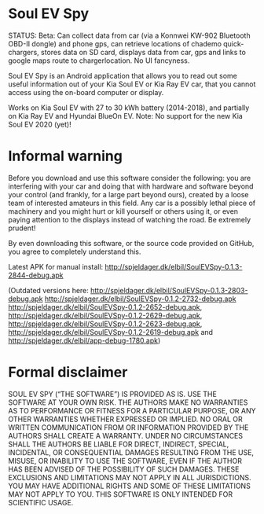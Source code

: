 # Soul EV Spy

STATUS: Beta: Can collect data from car (via a Konnwei KW-902 Bluetooth OBD-II dongle) and phone gps, 
can retrieve locations of chademo quick-chargers,
stores data on SD card, displays data from car, gps and links to google maps route to chargerlocation.
No UI fancyness.

Soul EV Spy is an Android application that allows you to read out some useful information out of your 
Kia Soul EV or Kia Ray EV car, that you cannot access using the on-board computer or display.

Works on Kia Soul EV with 27 to 30 kWh battery (2014-2018), and partially on Kia Ray EV and Hyundai BlueOn EV.
Note: No support for the new Kia Soul EV 2020 (yet)!

# Informal warning

Before you download and use this software consider the following:
you are interfering with your car and doing that with hardware and software beyond your control (and frankly, for
a large part beyond ours), created by a loose team of interested amateurs in this field. Any car is a possibly
lethal piece of machinery and you might hurt or kill yourself or others using it, or even paying attention to
the displays instead of watching the road. Be extremely prudent!

By even downloading this software, or the source code provided on GitHub, you agree to completely understand this.

Latest APK for manual install: http://spjeldager.dk/elbil/SoulEVSpy-0.1.3-2844-debug.apk

(Outdated versions here: 
http://spjeldager.dk/elbil/SoulEVSpy-0.1.3-2803-debug.apk
http://spjeldager.dk/elbil/SoulEVSpy-0.1.2-2732-debug.apk
http://spjeldager.dk/elbil/SoulEVSpy-0.1.2-2652-debug.apk,
http://spjeldager.dk/elbil/SoulEVSpy-0.1.2-2629-debug.apk, 
http://spjeldager.dk/elbil/SoulEVSpy-0.1.2-2623-debug.apk, 
http://spjeldager.dk/elbil/SoulEVSpy-0.1.2-2619-debug.apk and 
http://spjeldager.dk/elbil/app-debug-1780.apk)

# Formal disclaimer

SOUL EV SPY (“THE SOFTWARE”) IS PROVIDED AS IS. USE THE SOFTWARE AT YOUR OWN RISK. THE AUTHORS MAKE NO WARRANTIES AS TO
PERFORMANCE OR FITNESS FOR A PARTICULAR PURPOSE, OR ANY OTHER WARRANTIES WHETHER EXPRESSED OR IMPLIED. NO ORAL OR
WRITTEN COMMUNICATION FROM OR INFORMATION PROVIDED BY THE AUTHORS SHALL CREATE A WARRANTY. UNDER NO CIRCUMSTANCES
SHALL THE AUTHORS BE LIABLE FOR DIRECT, INDIRECT, SPECIAL, INCIDENTAL, OR CONSEQUENTIAL DAMAGES RESULTING FROM THE
USE, MISUSE, OR INABILITY TO USE THE SOFTWARE, EVEN IF THE AUTHOR HAS BEEN ADVISED OF THE POSSIBILITY OF SUCH
DAMAGES. THESE EXCLUSIONS AND LIMITATIONS MAY NOT APPLY IN ALL JURISDICTIONS. YOU MAY HAVE ADDITIONAL RIGHTS AND
SOME OF THESE LIMITATIONS MAY NOT APPLY TO YOU. THIS SOFTWARE IS ONLY INTENDED FOR SCIENTIFIC USAGE.
